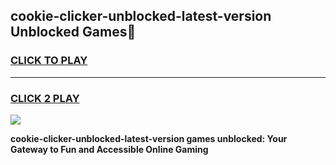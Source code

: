 
## cookie-clicker-unblocked-latest-version Unblocked Games👋
<h3>
<a href="https://news.freeplayer.one?title=cookie-clicker-unblocked-latest-version&ref=16F">CLICK TO PLAY</a></h3>
<hr>

<h3>
<a href="https://news.freeplayer.one?title=cookie-clicker-unblocked-latest-version&ref=16F">CLICK 2 PLAY</a>
  
</h3>

<a href="https://news.freeplayer.one?title=cookie-clicker-unblocked-latest-version&ref=16F/"><img src="https://clearcache.store/games.png"></a>


**cookie-clicker-unblocked-latest-version games unblocked: Your Gateway to Fun and Accessible Online Gaming**
